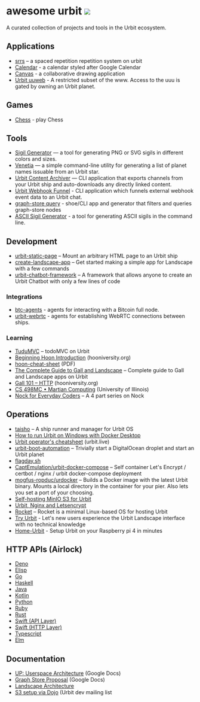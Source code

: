 # awesome urbit [![](https://img.shields.io/badge/~-awesome%20urbit-lightgrey)](https://github.com/urbit/awesome-urbit)
A curated collection of projects and tools in the Urbit ecosystem.

## Applications

- [srrs](https://github.com/ryjm/srrs) – a spaced repetition repetition system on urbit
- [Calendar](https://github.com/taalhavras/ucal) - a calendar styled after Google Calendar
- [Canvas](https://github.com/yosoyubik/canvas) - a collaborative drawing application
- [Urbit uuweb](http://ashtree.systems/uuulogin/login.html) - A restricted subset of the www. Access to the uuu is gated by owning an Urbit planet.

## Games

- [Chess](https://sr.ht/~ray/urbit-chess) - play Chess

## Tools

- [Sigil Generator](https://sigil.azimuth.network/) — a tool for generating PNG or SVG sigils in different colors and sizes.
- [Venetia](https://github.com/tylershuster/venetia) — a simple command-line utility for generating a list of planet names issuable from an Urbit star.
- [Urbit Content Archiver](https://github.com/robkorn/urbit-content-archiver) — CLI application that exports channels from your Urbit ship and auto-downloads any directly linked content.
- [Urbit Webhook Funnel](https://github.com/robkorn/urbit-webhook-funnel) - CLI application which funnels external webhook event data to an Urbit chat.
- [graph-store query](https://github.com/h5gq3/graph-query) - shoe/CLI app and generator that filters and queries graph-store nodes
- [ASCII Sigil Generator](https://github.com/textprotocol/sigil) - a tool for generating ASCII sigils in the command line.

## Development

- [urbit-static-page](https://github.com/matildepark/urbit-static-page/) – Mount an arbitrary HTML page to an Urbit ship
- [create-landscape-app](https://github.com/urbit/create-landscape-app) – Get started making a simple app for Landscape with a few commands
- [urbit-chatbot-framework](https://github.com/robkorn/urbit-chatbot-framework) – A framework that allows anyone to create an Urbit Chatbot with only a few lines of code

### Integrations

- [btc-agents](https://github.com/timlucmiptev/btc-agents) - agents for interacting with a Bitcoin full node.
- [urbit-webrtc](https://github.com/black-river-software/urbit-webrtc) - agents for establishing WebRTC connections between ships.

### Learning 

- [TuduMVC](https://github.com/rabsef-bicrym/tudumvc/) – todoMVC on Urbit
- [Beginning Hoon Introduction](https://hooniversity.org/beginning-hoon-introduction-2/) (hooniversity.org)
- [hoon-cheat-sheet](https://storage.googleapis.com/media.urbit.org/docs/hoon-cheat-sheet-2020-07-24.pdf) (PDF)
- [The Complete Guide to Gall and Landscape](https://github.com/timlucmiptev/gall-guide) – Complete guide to Gall and Landscape apps on Urbit
- [Gall 101 – HTTP](https://hooniversity.org/gall-101-http/) (hooniversity.org)
- [CS 498MC • Martian Computing](https://davis68.github.io/martian-computing/) (University of Illinois)
- [Nock for Everyday Coders](https://blog.timlucmiptev.space/part1.html) – A 4 part series on Nock

## Operations

- [taisho](https://github.com/arthyn/taisho) – A ship runner and manager for Urbit OS
- [How to run Urbit on Windows with Docker Desktop](https://gist.github.com/botter-nidnul/bc55769afe006de6f93b27390e5d1267)
- [Urbit operator's cheatsheet](https://blog.urbit.live/urbit-operators-cheatsheet/) (urbit.live)
- [urbit-boot-automation](https://github.com/nisfeb/urbit-boot-automation) – Trivially start a DigitalOcean droplet and start an Urbit planet
- [flagday.sh](https://gist.github.com/philipcmonk/8e3d095b9545069237c759cd9aad32c2#file-flagday-sh-L175-L176)
- [CaptEmulation/urbit-docker-compose](https://github.com/CaptEmulation/urbit-docker-compose) – Self container Let's Encrypt / certbot / nginx / urbit docker-compose deployment
- [mogfus-ropduc/urdocker](https://github.com/mogfus-ropduc/urdocker) – Builds a Docker image with the latest Urbit binary. Mounts a local directory in the container for your pier. Also lets you set a port of your choosing.
- [Self-hosting MinIO S3 for Urbit](https://subject.network/posts/free-urbit-s3-minio/)
- [Urbit, Nginx and Letsencrypt](https://subject.network/posts/urbit-nginx-letsencrypt/)
- [Rocket](https://github.com/forfel-norfel/rocket) – Rocket is a minimal Linux-based OS for hosting Urbit
- [Try Urbit](https://github.com/mikeosborne/tryurbit) - Let's new users experience the Urbit Landscape interface with no technical knowledge
- [Home-Urbit](https://github.com/OdysLam/home-urbit) - Setup Urbit on your Raspberry pi 4 in minutes


## HTTP APIs (Airlock)

- [Deno](https://github.com/tomholford/denurbit)
- [Elisp](https://github.com/clonex10100/urbit-api.el)
- [Go](https://github.com/cmarcelo/go-urbit)
- [Haskell](https://github.com/bsima/haskell-urbit-api)
- [Java](https://github.com/ynx0/airlock)
- [Kotlin](https://github.com/gilletteonmeheleparim/urbit_http_api)
- [Python](https://github.com/baudtack/urlock-py)
- [Ruby](https://github.com/Zaxonomy/urbit-ruby)
- [Rust](https://github.com/robkorn/rust-urbit-http-api)
- [Swift (API Layer)](https://github.com/dclelland/UrsusAPI)
- [Swift (HTTP Layer)](http://github.com/dclelland/UrsusHTTP)
- [Typescript](https://github.com/tylershuster/urbit)
- [Elm](https://github.com/figbus/elm-urbit-api)

## Documentation

- [UP: Userspace Architecture](https://docs.google.com/document/d/1hS_UuResG1S4j49_H-aSshoTOROKBnGoJAaRgOipf54/edit) (Google Docs)
- [Graph Store Proposal](https://docs.google.com/document/d/1-Gwfg442kV3cdfG7NnWPEf2TMa3uLUTAKkZD70ALZkE/edit) (Google Docs)
- [Landscape Architecture](https://docs.google.com/document/d/10MnlRo29L7h0rLf6hB3s6l--KeCak3lnAJiZb5osmtY/edit)
- [S3 setup via Dojo](https://groups.google.com/a/urbit.org/g/dev/c/JUE12GFg2C8/m/gMLKsweKCAAJ) (Urbit dev mailing list
